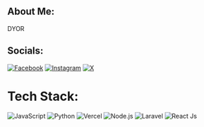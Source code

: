 ## About Me:
DYOR

## Socials:
[![Facebook](https://img.shields.io/badge/Facebook-%231877F2.svg?logo=Facebook&logoColor=white)](https://facebook.com/arsaramadhani16)
[![Instagram](https://img.shields.io/badge/Instagram-%23E4405F.svg?logo=Instagram&logoColor=white)](https://instagram.com/arsaramadhani16) [![X](https://img.shields.io/badge/X-%23000000.svg?logo=Twitter&logoColor=white)](https://x.com/arsaramadhani16) 

# Tech Stack:
![JavaScript](https://img.shields.io/badge/javascript-%23323330.svg?style=for-the-badge&logo=javascript&logoColor=%23F7DF1E) ![Python](https://img.shields.io/badge/python-3670A0?style=for-the-badge&logo=python&logoColor=ffdd54) ![Vercel](https://img.shields.io/badge/vercel-%23000000.svg?style=for-the-badge&logo=vercel&logoColor=white) ![Node.js](https://img.shields.io/badge/Node.js-%2343853d.svg?style=for-the-badge&logo=node.js&logoColor=white) ![Laravel](https://img.shields.io/badge/Laravel-%23FF2D20.svg?style=for-the-badge&logo=laravel&logoColor=white)
![React Js](https://img.shields.io/badge/React-js-%234ea94b.svg?style=for-the-badge&logo=mongodb&logoColor=white) 

